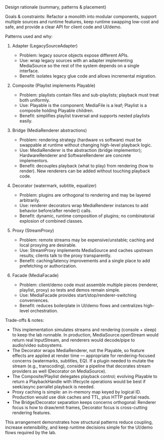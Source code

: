 Design rationale (summary, patterns & placement)

Goals & constraints:
Refactor a monolith into modular components, support multiple sources and runtime features, keep runtime swapping low-cost and safe, and provide a clear API for client code and UI/demo.

Patterns used and why:

1. Adapter (LegacySourceAdapter)
   - Problem: legacy source objects expose different APIs.
   - Use: wrap legacy sources with an adapter implementing MediaSource so the rest of the system depends on a single interface.
   - Benefit: isolates legacy glue code and allows incremental migration.

2. Composite (Playlist implements Playable)
   - Problem: playlists contain files and sub-playlists; playback must treat both uniformly.
   - Use: Playable is the component; MediaFile is a leaf; Playlist is a composite holding Playable children.
   - Benefit: simplifies playlist traversal and supports nested playlists easily.

3. Bridge (MediaRenderer abstractions)
   - Problem: rendering strategy (hardware vs software) must be swappable at runtime without changing high-level playback logic.
   - Use: MediaRenderer is the abstraction (bridge implementor); HardwareRenderer and SoftwareRenderer are concrete implementors.
   - Benefit: decouples playback (what to play) from rendering (how to render). New renderers can be added without touching playback code.

4. Decorator (watermark, subtitle, equalizer)
   - Problem: plugins are orthogonal to rendering and may be layered arbitrarily.
   - Use: renderer decorators wrap MediaRenderer instances to add behavior before/after render() calls.
   - Benefit: dynamic, runtime composition of plugins; no combinatorial explosion of combined classes.

5. Proxy (StreamProxy)
   - Problem: remote streams may be expensive/unstable; caching and local proxying are desirable.
   - Use: StreamProxy implements MediaSource and caches upstream results; clients talk to the proxy transparently.
   - Benefit: caching/latency improvements and a single place to add prefetching or authorization.

6. Facade (MediaFacade)
   - Problem: client/demo code must assemble multiple pieces (renderer, playlist, proxy) so tests and demos remain simple.
   - Use: MediaFacade provides start/stop/renderer-switching conveniences.
   - Benefit: reduces boilerplate in UI/demo flows and centralizes high-level orchestration.

Trade-offs & notes:
- This implementation simulates streams and rendering (console + sleep) to keep the lab runnable. In production, MediaSource.openStream would return real InputStream, and renderers would decode/pipe to audio/video subsystems.
- The Decorator wraps MediaRenderer, not the Playable, so feature effects are applied at render time — appropriate for rendering-focused concerns (watermarks, subtitles, EQ). If a plugin needed to mutate the stream (e.g., transcoding), consider a pipeline that decorates stream providers as well (Decorator on MediaSource).
- The Composite/Playlist delegates playback control; evolving Playable to return a PlaybackHandle with lifecycle operations would be best if seek/async parrallel playback is needed.
- Proxy caching is simple: an in-memory map keyed by logical ID. Production would use disk caches and TTL, plus HTTP partial reads.
- The Bridge/Decorator separation keeps concerns orthogonal: Renderer focus is how to draw/emit frames, Decorator focus is cross-cutting rendering features.

This arrangement demonstrates how structural patterns reduce coupling, increase extensibility, and keep runtime decisions simple for the UI/demo flows required by the lab.
